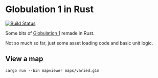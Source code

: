 # Globulation 1 in Rust

[![Build Status][ci-badge]][ci-url]

[ci-badge]: https://img.shields.io/github/workflow/status/stephanemagnenat/glob1rs/CI
[ci-url]: https://github.com/stephanemagnenat/glob1rs/actions

Some bits of [Globulation 1](https://stephane.magnenat.net/archives/globulation/index.html) remade in Rust.

Not so much so far, just some asset loading code and basic unit logic.

## View a map

```
cargo run --bin mapviewer maps/varied.g1m
```